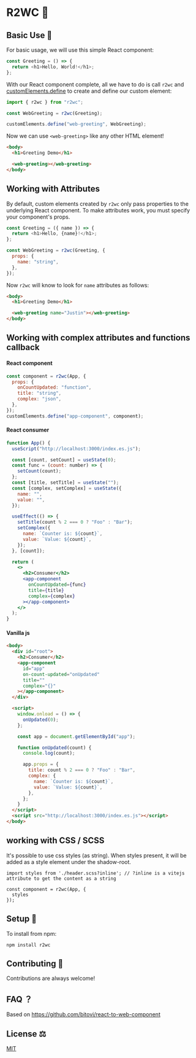 # R2WC 🎯

## Basic Use 🚀

For basic usage, we will use this simple React component:

```js
const Greeting = () => {
  return <h1>Hello, World!</h1>;
};
```

With our React component complete, all we have to do is call `r2wc` and [customElements.define](https://developer.mozilla.org/en-US/docs/Web/API/CustomElementRegistry/define) to create and define our custom element:

```js
import { r2wc } from "r2wc";

const WebGreeting = r2wc(Greeting);

customElements.define("web-greeting", WebGreeting);
```

Now we can use `<web-greeting>` like any other HTML element!

```html
<body>
  <h1>Greeting Demo</h1>

  <web-greeting></web-greeting>
</body>
```

## Working with Attributes

By default, custom elements created by `r2wc` only pass properties to the underlying React component. To make attributes work, you must specify your component's props.

```js
const Greeting = ({ name }) => {
  return <h1>Hello, {name}!</h1>;
};

const WebGreeting = r2wc(Greeting, {
  props: {
    name: "string",
  },
});
```

Now `r2wc` will know to look for `name` attributes
as follows:

```html
<body>
  <h1>Greeting Demo</h1>

  <web-greeting name="Justin"></web-greeting>
</body>
```

## Working with complex attributes and functions callback

#### React component

```jsx
const component = r2wc(App, {
  props: {
    onCountUpdated: "function",
    title: "string",
    complex: "json",
  },
});
customElements.define("app-component", component);
```

#### React consumer

```jsx
function App() {
  useScript("http://localhost:3000/index.es.js");

  const [count, setCount] = useState(0);
  const func = (count: number) => {
    setCount(count);
  };
  const [title, setTitle] = useState("");
  const [complex, setComplex] = useState({
    name: "",
    value: "",
  });

  useEffect(() => {
    setTitle(count % 2 === 0 ? "Foo" : "Bar");
    setComplex({
      name: `Counter is: ${count}`,
      value: `Value: ${count}`,
    });
  }, [count]);

  return (
    <>
      <h2>Consumer</h2>
      <app-component
        onCountUpdated={func}
        title={title}
        complex={complex}
      ></app-component>
    </>
  );
}
```

#### Vanilla js

```html
<body>
  <div id="root">
    <h2>Consumer</h2>
    <app-component
      id="app"
      on-count-updated="onUpdated"
      title=""
      complex="{}"
    ></app-component>
  </div>

  <script>
    window.onload = () => {
      onUpdated(0);
    };

    const app = document.getElementById("app");

    function onUpdated(count) {
      console.log(count);

      app.props = {
        title: count % 2 === 0 ? "Foo" : "Bar",
        complex: {
          name: `Counter is: ${count}`,
          value: `Value: ${count}`,
        },
      };
    }
  </script>
  <script src="http://localhost:3000/index.es.js"></script>
</body>
```

## working with CSS / SCSS

It's possible to use css styles (as string).  When styles present, it will be added as a style element under the shadow-root.

```
import styles from './header.scss?inline'; // ?inline is a vitejs attribute to get the content as a string

const component = r2wc(App, {
  styles
});
```

## Setup 🔨

To install from npm:

```
npm install r2wc
```

## Contributing 🙏

Contributions are always welcome!

## FAQ ？

Based on https://github.com/bitovi/react-to-web-component

## License ⚖️

[MIT](https://choosealicense.com/licenses/mit/)
